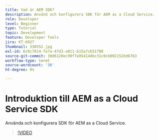 ```yaml
---
title: Vad är AEM SDK?
description: Använd och konfigurera SDK för AEM as a Cloud Service.
role: Developer
level: Beginner
type: Tutorial
topic: Development
feature: Developer Tools
jira: KT-6927
thumbnail: 330552.jpg
exl-id: 6c0c7814-fa7a-47d3-a811-b15a7cb51780
source-git-commit: 30d6120ec99f7a95414dbc31c0cb002152bd6763
workflow-type: tm+mt
source-wordcount: '36'
ht-degree: 0%

---
```


# Introduktion till AEM as a Cloud Service SDK

Använda och konfigurera SDK för AEM as a Cloud Service.

>[!VIDEO](https://video.tv.adobe.com/v/330552?quality=12&learn=on)
